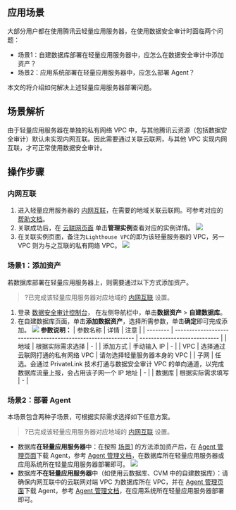 ## 应用场景
大部分用户都在使用腾讯云轻量应用服务器，在使用数据安全审计时面临两个问题：
- 场景1：自建数据库部署在轻量应用服务器中，应怎么在数据安全审计中添加资产？
- 场景2：应用系统部署在轻量应用服务器中，应怎么部署 Agent？

本文的将介绍如何解决上述轻量应用服务器部署问题。

## 场景解析
由于轻量应用服务器在单独的私有网络 VPC 中，与其他腾讯云资源（包括数据安全审计）默认未实现内网互联。因此需要通过关联云联网，与其他 VPC 实现内网互联，才可正常使用数据安全审计。



## 操作步骤
### 内网互联[](id:NWHL)
1. 进入轻量应用服务器的 [内网互联](https://console.cloud.tencent.com/lighthouse/ccn/index)，在需要的地域关联云联网。可参考对应的 [帮助文档](https://cloud.tencent.com/document/product/1207/56847)。
2. 关联成功后，在 [云联网页面](https://console.cloud.tencent.com/vpc/ccn) 单击**管理实例**查看对应的实例详情。
![](https://qcloudimg.tencent-cloud.cn/raw/503383afaf5607d6ff335c6d54251dd1.png)
3. 在关联实例页面，备注为`Lighthouse VPC`的即为该轻量服务器的 VPC，另一 VPC 则为与之互联的私有网络 VPC。
![](https://qcloudimg.tencent-cloud.cn/raw/36f1cf285622d6debdf03dba0d637d8f.png)

### 场景1：添加资产[](id:CJ1)
若数据库部署在轻量应用服务器上，则需要通过以下方式添加资产。
>?已完成该轻量应用服务器对应地域的 [内网互联](#NWHL) 设置。
>
1. 登录 [数据安全审计控制台](https://console.cloud.tencent.com/dsaudit)， 在左侧导航栏中，单击**数据资产** > **自建数据库**。
2. 在自建数据库页面，单击**添加数据资产**，选择所需参数，单击**确定**即可完成添加。
![](https://qcloudimg.tencent-cloud.cn/raw/5af2fc1dfdef773e0a3a1ad6c0cbe371.png)
   **参数说明：**
| 参数名称 | 详情                                                         | 注意                         |
| -------- | ------------------------------------------------------------ | ---------------------------- |
| 地域     | 根据实际需求选择                                             | -                            |
| 添加方式 | 手动输入 IP                                                  | -                            |
| VPC      | 选择通过云联网打通的私有网络 VPC                             | 请勿选择轻量服务器本身的 VPC |
| 子网     | 任选。会通过 PrivateLink 技术打通与数据安全审计 VPC 的单向通道，以完成数据库流量上报，会占用该子网一个 IP 地址 | -                            |
| 数据库   | 根据实际需求填写                                             | -                            |

### 场景2：部署 Agent
本场景包含两种子场景，可根据实际需求选择如下任意方案。
>?已完成该轻量应用服务器对应地域的 [内网互联](#NWHL) 设置。
>
- 数据库**在轻量应用服务器**中：在按照 [场景1](#CJ1) 的方法添加资产后，在 [Agent 管理页面](https://console.cloud.tencent.com/dsaudit/agent)下载 Agent，参考 [Agent 管理文档](https://cloud.tencent.com/document/product/856/66273)，在数据库所在轻量应用服务器或应用系统所在轻量应用服务器部署即可。
![](https://qcloudimg.tencent-cloud.cn/raw/8a23b3e9139c5637e5b3223ad9f77109.png)
- 数据库**不在轻量应用服务器**中（如使用云数据库、CVM 中的自建数据库）：请确保内网互联中的云联网对端 VPC 为数据库所在 VPC，并在 [Agent 管理页面](https://console.cloud.tencent.com/dsaudit/agent)下载 Agent，参考 [Agent 管理文档](https://cloud.tencent.com/document/product/856/66273)，在应用系统所在轻量应用服务器部署即可。














